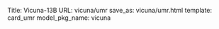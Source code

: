 Title: Vicuna-13B
URL: vicuna/umr
save_as: vicuna/umr.html
template: card_umr
model_pkg_name: vicuna


